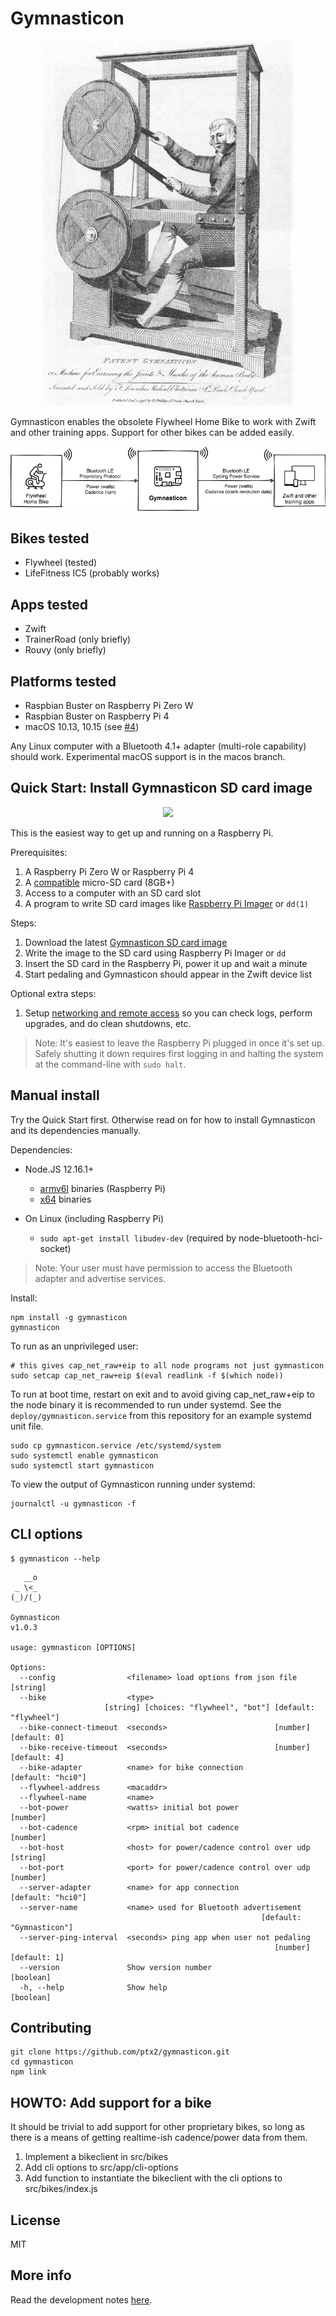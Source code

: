 # Gymnasticon

<p align="center">
<img src="docs/gymnasticon.jpg">
</p>

Gymnasticon enables the obsolete Flywheel Home Bike to work with Zwift and other training apps. Support for other bikes can be added easily.

<p align="center">
<img src="docs/diagram.png">
</p>

## Bikes tested

* Flywheel (tested)
* LifeFitness IC5 (probably works)

## Apps tested

* Zwift
* TrainerRoad (only briefly)
* Rouvy (only briefly)

## Platforms tested

* Raspbian Buster on Raspberry Pi Zero W
* Raspbian Buster on Raspberry Pi 4
* macOS 10.13, 10.15 (see [#4](https://github.com/ptx2/gymnasticon/issues/4))

Any Linux computer with a Bluetooth 4.1+ adapter (multi-role capability) should work. Experimental macOS support is in the macos branch.

## Quick Start: Install Gymnasticon SD card image

<p align="center">
<img src="https://user-images.githubusercontent.com/68594395/90970770-e6879180-e4d6-11ea-91d6-26ff06267c86.gif">
</p>

This is the easiest way to get up and running on a Raspberry Pi.

Prerequisites:

1. A Raspberry Pi Zero W or Raspberry Pi 4
2. A [compatible](https://www.raspberrypi.org/documentation/installation/sd-cards.md) micro-SD card (8GB+)
3. Access to a computer with an SD card slot
4. A program to write SD card images like [Raspberry Pi Imager](https://www.raspberrypi.org/downloads/) or `dd(1)`

Steps:

1. Download the latest [Gymnasticon SD card image](https://github.com/ptx2/gymnasticon/releases/latest/download/gymnasticon-raspberrypi.img.xz)
2. Write the image to the SD card using Raspberry Pi Imager or `dd`
3. Insert the SD card in the Raspberry Pi, power it up and wait a minute
4. Start pedaling and Gymnasticon should appear in the Zwift device list

Optional extra steps:

1. Setup [networking and remote access](https://www.raspberrypi.org/documentation/configuration/wireless/headless.md) so you can check logs, perform upgrades, and do clean shutdowns, etc.

> Note: It's easiest to leave the Raspberry Pi plugged in once it's set up. Safely shutting it down requires first logging in and halting the system at the command-line with `sudo halt`.

## Manual install

Try the Quick Start first. Otherwise read on for how to install Gymnasticon and its dependencies manually.

Dependencies:

* Node.JS 12.16.1+
  * [armv6l](https://unofficial-builds.nodejs.org/download/release/v12.18.3/) binaries (Raspberry Pi)
  * [x64](https://nodejs.org/dist/latest-v12.x/) binaries

* On Linux (including Raspberry Pi)
  * `sudo apt-get install libudev-dev` (required by node-bluetooth-hci-socket)

> Note: Your user must have permission to access the Bluetooth adapter and advertise services.

Install:

    npm install -g gymnasticon
    gymnasticon

To run as an unprivileged user:

    # this gives cap_net_raw+eip to all node programs not just gymnasticon
    sudo setcap cap_net_raw+eip $(eval readlink -f $(which node))

To run at boot time, restart on exit and to avoid giving cap_net_raw+eip to the node binary it is recommended to run under systemd. See the `deploy/gymnasticon.service` from this repository for an example systemd unit file.

    sudo cp gymnasticon.service /etc/systemd/system
    sudo systemctl enable gymnasticon
    sudo systemctl start gymnasticon

To view the output of Gymnasticon running under systemd:

    journalctl -u gymnasticon -f

## CLI options

```text
$ gymnasticon --help
```

```text
   __o
 _ \<_
(_)/(_)

Gymnasticon
v1.0.3

usage: gymnasticon [OPTIONS]

Options:
  --config                <filename> load options from json file        [string]
  --bike                  <type>
                     [string] [choices: "flywheel", "bot"] [default: "flywheel"]
  --bike-connect-timeout  <seconds>                        [number] [default: 0]
  --bike-receive-timeout  <seconds>                        [number] [default: 4]
  --bike-adapter          <name> for bike connection           [default: "hci0"]
  --flywheel-address      <macaddr>
  --flywheel-name         <name>
  --bot-power             <watts> initial bot power                     [number]
  --bot-cadence           <rpm> initial bot cadence                     [number]
  --bot-host              <host> for power/cadence control over udp     [string]
  --bot-port              <port> for power/cadence control over udp     [number]
  --server-adapter        <name> for app connection            [default: "hci0"]
  --server-name           <name> used for Bluetooth advertisement
                                                        [default: "Gymnasticon"]
  --server-ping-interval  <seconds> ping app when user not pedaling
                                                           [number] [default: 1]
  --version               Show version number                          [boolean]
  -h, --help              Show help                                    [boolean]
  ```

## Contributing

    git clone https://github.com/ptx2/gymnasticon.git
    cd gymnasticon
    npm link

## HOWTO: Add support for a bike

It should be trivial to add support for other proprietary bikes, so long as
there is a means of getting realtime-ish cadence/power data from them.

1. Implement a bikeclient in src/bikes
2. Add cli options to src/app/cli-options
3. Add function to instantiate the bikeclient with the cli options to src/bikes/index.js

## License

MIT

## More info

Read the development notes [here](https://ptx2.net/posts/unbricking-a-bike-with-a-raspberry-pi).
